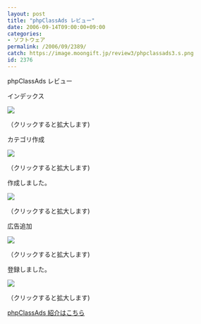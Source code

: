 ```yaml
---
layout: post
title: "phpClassAds レビュー"
date: 2006-09-14T09:00:00+09:00
categories:
- ソフトウェア
permalink: /2006/09/2389/
catch: https://image.moongift.jp/review3/phpclassads3.s.png
id: 2376
---
```

phpClassAds レビュー  
<!--more-->

インデックス

  

[![](https://image.moongift.jp/review3/phpclassads1.s.png)](https://image.moongift.jp/review3/phpclassads1.png)  
  
（クリックすると拡大します)

  

カテゴリ作成

  

[![](https://image.moongift.jp/review3/phpclassads2.s.png)](https://image.moongift.jp/review3/phpclassads2.png)  
  
（クリックすると拡大します)

  

作成しました。

  

[![](https://image.moongift.jp/review3/phpclassads3.s.png)](https://image.moongift.jp/review3/phpclassads3.png)  
  
（クリックすると拡大します)

  

広告追加

  

[![](https://image.moongift.jp/review3/phpclassads4.s.png)](https://image.moongift.jp/review3/phpclassads4.png)  
  
（クリックすると拡大します)

  

登録しました。

  

[![](https://image.moongift.jp/review3/phpclassads5.s.png)](https://image.moongift.jp/review3/phpclassads5.png)  
  
（クリックすると拡大します)

  

[phpClassAds 紹介はこちら](http://oss.moongift.jp/intro/i-2388.html)

